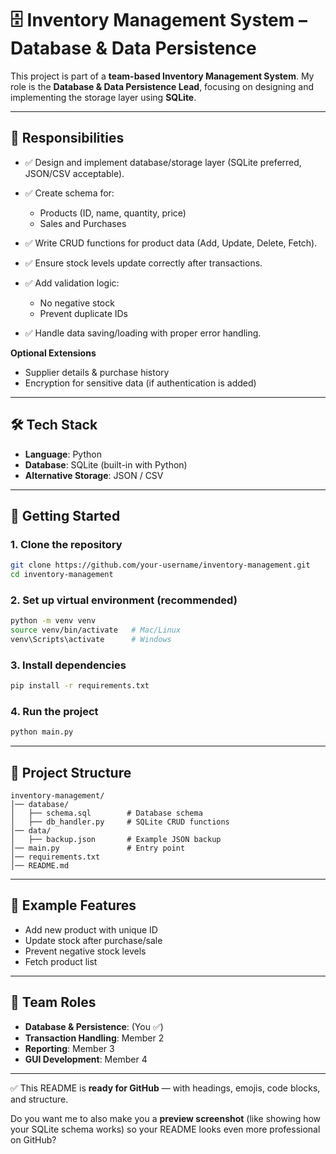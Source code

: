 

# 🗄️ Inventory Management System – Database & Data Persistence

This project is part of a **team-based Inventory Management System**.
My role is the **Database & Data Persistence Lead**, focusing on designing and implementing the storage layer using **SQLite**.

---

## 📌 Responsibilities

* ✅ Design and implement database/storage layer (SQLite preferred, JSON/CSV acceptable).
* ✅ Create schema for:

  * Products (ID, name, quantity, price)
  * Sales and Purchases
* ✅ Write CRUD functions for product data (Add, Update, Delete, Fetch).
* ✅ Ensure stock levels update correctly after transactions.
* ✅ Add validation logic:

  * No negative stock
  * Prevent duplicate IDs
* ✅ Handle data saving/loading with proper error handling.

**Optional Extensions**

* Supplier details & purchase history
* Encryption for sensitive data (if authentication is added)

---

## 🛠️ Tech Stack

* **Language**: Python
* **Database**: SQLite (built-in with Python)
* **Alternative Storage**: JSON / CSV

---

## 🚀 Getting Started

### 1. Clone the repository

```bash
git clone https://github.com/your-username/inventory-management.git
cd inventory-management
```

### 2. Set up virtual environment (recommended)

```bash
python -m venv venv
source venv/bin/activate   # Mac/Linux
venv\Scripts\activate      # Windows
```

### 3. Install dependencies

```bash
pip install -r requirements.txt
```

### 4. Run the project

```bash
python main.py
```

---

## 📂 Project Structure

```
inventory-management/
│── database/
│   ├── schema.sql        # Database schema
│   ├── db_handler.py     # SQLite CRUD functions
│── data/
│   ├── backup.json       # Example JSON backup
│── main.py               # Entry point
│── requirements.txt
│── README.md
```

---

## 🧪 Example Features

* Add new product with unique ID
* Update stock after purchase/sale
* Prevent negative stock levels
* Fetch product list

---

## 👥 Team Roles

* **Database & Persistence**: (You ✅)
* **Transaction Handling**: Member 2
* **Reporting**: Member 3
* **GUI Development**: Member 4

---

✅ This README is **ready for GitHub** — with headings, emojis, code blocks, and structure.

Do you want me to also make you a **preview screenshot** (like showing how your SQLite schema works) so your README looks even more professional on GitHub?
